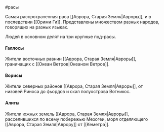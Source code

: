 #расы

Самая распротраненная раса [[Аврора, Старая Земля|Авроры]], и в последствии [[Орими Ги]]. Представлены множеством разных народов, говорящих на разных языках. 

Людей в основном делят на три крупные под-расы.

#### Галлосы

Жители восточных равнин [[Аврора, Старая Земля|Авроры]], граничащих с [[Океан Ветров|Океаном Ветров]]. 

#### Ворисы

Жители северных районов [[Аврора, Старая Земля|Авроры]], от низовей Риноса до фьордов и скал полуострова Вотникос.

#### Алиты

Жители южных земель [[Аврора, Старая Земля|Авроры]], расселившихся по всему побережью Мезогеи, моря отделяющего [[Аврора, Старая Земля|Аврору]] от [[Кеметра]].


